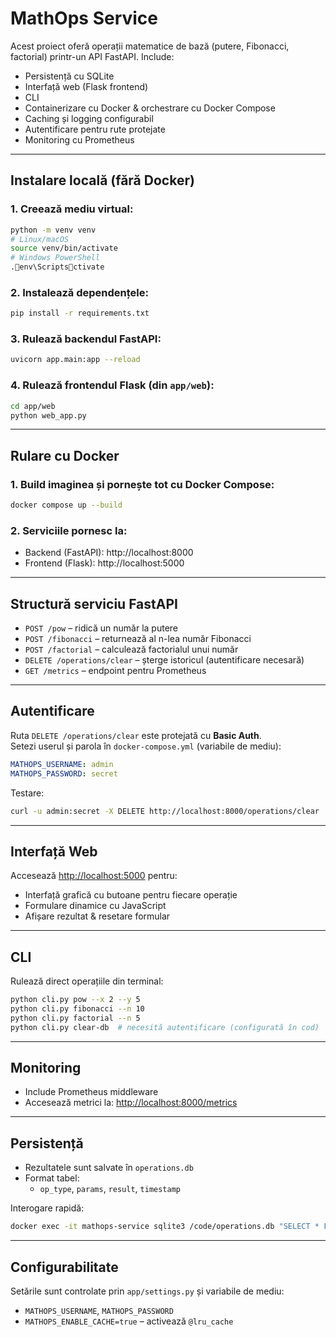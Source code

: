 #  MathOps Service

Acest proiect oferă operații matematice de bază (putere, Fibonacci, factorial) printr-un API FastAPI. Include:

- Persistență cu SQLite
- Interfață web (Flask frontend)
- CLI
- Containerizare cu Docker & orchestrare cu Docker Compose
- Caching și logging configurabil
- Autentificare pentru rute protejate
- Monitoring cu Prometheus

---

##  Instalare locală (fără Docker)

### 1. Creează mediu virtual:

```bash
python -m venv venv
# Linux/macOS
source venv/bin/activate
# Windows PowerShell
.env\Scriptsctivate
```

### 2. Instalează dependențele:

```bash
pip install -r requirements.txt
```

### 3. Rulează backendul FastAPI:

```bash
uvicorn app.main:app --reload
```

### 4. Rulează frontendul Flask (din `app/web`):

```bash
cd app/web
python web_app.py
```

---

##  Rulare cu Docker

### 1. Build imaginea și pornește tot cu Docker Compose:

```bash
docker compose up --build
```

### 2. Serviciile pornesc la:
- Backend (FastAPI): http://localhost:8000
- Frontend (Flask): http://localhost:5000

---

##  Structură serviciu FastAPI

- `POST /pow` – ridică un număr la putere
- `POST /fibonacci` – returnează al n-lea număr Fibonacci
- `POST /factorial` – calculează factorialul unui număr
- `DELETE /operations/clear` – șterge istoricul (autentificare necesară)
- `GET /metrics` – endpoint pentru Prometheus

---

##  Autentificare

Ruta `DELETE /operations/clear` este protejată cu **Basic Auth**.  
Setezi userul și parola în `docker-compose.yml` (variabile de mediu):

```yaml
MATHOPS_USERNAME: admin
MATHOPS_PASSWORD: secret
```

Testare:

```bash
curl -u admin:secret -X DELETE http://localhost:8000/operations/clear
```

---

##  Interfață Web

Accesează [http://localhost:5000](http://localhost:5000) pentru:

- Interfață grafică cu butoane pentru fiecare operație
- Formulare dinamice cu JavaScript
- Afișare rezultat & resetare formular

---

##  CLI

Rulează direct operațiile din terminal:

```bash
python cli.py pow --x 2 --y 5
python cli.py fibonacci --n 10
python cli.py factorial --n 5
python cli.py clear-db  # necesită autentificare (configurată în cod)
```

---

##  Monitoring

- Include Prometheus middleware
- Accesează metrici la: [http://localhost:8000/metrics](http://localhost:8000/metrics)

---

##  Persistență

- Rezultatele sunt salvate în `operations.db`
- Format tabel:
  - `op_type`, `params`, `result`, `timestamp`

Interogare rapidă:

```bash
docker exec -it mathops-service sqlite3 /code/operations.db "SELECT * FROM operations;"
```

---

##  Configurabilitate

Setările sunt controlate prin `app/settings.py` și variabile de mediu:

- `MATHOPS_USERNAME`, `MATHOPS_PASSWORD`
- `MATHOPS_ENABLE_CACHE=true` – activează `@lru_cache`
